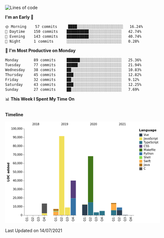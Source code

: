 <!--START_SECTION:waka-->
![Lines of code](https://img.shields.io/badge/From%20Hello%20World%20I%27ve%20Written-273236%20lines%20of%20code-blue)

**I'm an Early 🐤** 

```text
🌞 Morning    57 commits     ████░░░░░░░░░░░░░░░░░░░░░   16.24% 
🌆 Daytime    150 commits    ██████████░░░░░░░░░░░░░░░   42.74% 
🌃 Evening    143 commits    ██████████░░░░░░░░░░░░░░░   40.74% 
🌙 Night      1 commits      ░░░░░░░░░░░░░░░░░░░░░░░░░   0.28%

```
📅 **I'm Most Productive on Monday** 

```text
Monday       89 commits     ██████░░░░░░░░░░░░░░░░░░░   25.36% 
Tuesday      77 commits     █████░░░░░░░░░░░░░░░░░░░░   21.94% 
Wednesday    38 commits     ██░░░░░░░░░░░░░░░░░░░░░░░   10.83% 
Thursday     45 commits     ███░░░░░░░░░░░░░░░░░░░░░░   12.82% 
Friday       32 commits     ██░░░░░░░░░░░░░░░░░░░░░░░   9.12% 
Saturday     43 commits     ███░░░░░░░░░░░░░░░░░░░░░░   12.25% 
Sunday       27 commits     ██░░░░░░░░░░░░░░░░░░░░░░░   7.69%

```


📊 **This Week I Spent My Time On** 

```text
```

**Timeline**

![Chart not found](https://raw.githubusercontent.com/johann-lr/johann-lr/master/charts/bar_graph.png) 


 Last Updated on 14/07/2021
<!--END_SECTION:waka-->
